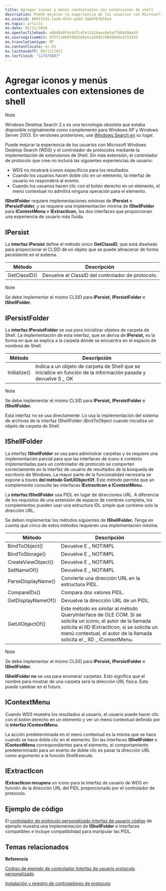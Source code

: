 ```yaml
---
title: Agregar iconos y menús contextuales con extensiones de shell
description: Puede mejorar la experiencia de los usuarios con Microsoft Windows Desktop Search (WDS) y el controlador de protocolos mediante la implementación de extensiones de Shell.
ms.assetid: 899f3fd1-1ae9-45fe-ae6d-26d4f07bf6e4
ms.topic: article
ms.date: 05/31/2018
ms.openlocfilehash: adbd6b0f4c647c47e11d14aea5e5af748a59ba53
ms.sourcegitcommit: d75fc10b9f0825bbe5ce5045c90d4045e3c53243
ms.translationtype: MT
ms.contentlocale: es-ES
ms.lasthandoff: 09/13/2021
ms.locfileid: "127475887"
---
```

# <a name="adding-icons-and-context-menus-with-shell-extensions"></a>Agregar iconos y menús contextuales con extensiones de shell

> [!NOTE]
> Windows Desktop Search 2.x es una tecnología obsoleta que estaba disponible originalmente como complemento para Windows XP y Windows Server 2003. En versiones posteriores, use [Windows Search en](../search/-search-3x-wds-overview.md) su lugar.

Puede mejorar la experiencia de los usuarios con Microsoft Windows Desktop Search (WDS) y el controlador de protocolos mediante la implementación de extensiones de Shell. Sin más extensión, el controlador de protocolo que cree no incluirá las siguientes experiencias de usuario:

-   WDS no mostrará iconos específicos para los resultados.
-   Cuando los usuarios hacen doble clic en un elemento, la interfaz de usuario no responderá al evento.
-   Cuando los usuarios hacen clic con el botón derecho en un elemento, el menú contextual no admitirá ninguna operación para el elemento.

**IShellFolder** requiere implementaciones mínimas de **IPersist** e **IPersistFolder,** y se requiere una implementación mínima de **IShellFolder** para **IContextMenu** e **IExtractIcon,** las dos interfaces que proporcionan una experiencia de usuario más fluida.

 

## <a name="ipersist"></a>IPersist

La **interfaz IPersist** define el método único **GetClassID**, que está diseñado para proporcionar el CLSID de un objeto que se puede almacenar de forma persistente en el sistema.



| Método       | Descripción                                 |
|--------------|---------------------------------------------|
| GetClassID() | Devuelve el ClassID del controlador de protocolo. |



 

> [!Note]
>
> Se debe implementar el mismo CLSID para **IPersist,** **IPersistFolder** e **IShellFolder.**

 

 

## <a name="ipersistfolder"></a>IPersistFolder

La **interfaz IPersistFolder** se usa para inicializar objetos de carpeta de Shell. La implementación de esta interfaz, que se deriva de **IPersist,** es la forma en que se explica a la carpeta dónde se encuentra en el espacio de nombres de Shell.



| Método       | Descripción                                                                                            |
|--------------|--------------------------------------------------------------------------------------------------------|
| Initialize() | Indica a un objeto de carpeta de Shell que se inicialice en función de la información pasada y devuelve S \_ OK |



 

> [!Note]
>
> Se debe implementar el mismo CLSID para **IPersist,** **IPersistFolder** e **IShellFolder.**

 

Esta interfaz no se usa directamente. Lo usa la implementación del sistema de archivos de la interfaz IShellFolder::BindToObject cuando inicializa un objeto de carpeta de Shell.

 

## <a name="ishellfolder"></a>IShellFolder

La interfaz **IShellFolder** se usa para administrar carpetas y se requiere una implementación parcial para que las interfaces de icono e contexto implementadas para un controlador de protocolo se comporten correctamente en la interfaz de usuario de resultados de la búsqueda de escritorio de Windows. La mayor parte de la funcionalidad necesaria se expone a través **del método GetUIObjectOf.** Este método permite que un complemento consulte las interfaces **IExtractIcon** **e IContextMenu.**

La **interfaz IShellFolder** usa PIDL en lugar de direcciones URL. A diferencia de los requisitos de una extensión de espacio de nombres completa, los complementos pueden usar una estructura IDL simple que contiene solo la dirección URL.

Se deben implementar los métodos siguientes de **IShellFolder.** Tenga en cuenta que cinco de estos métodos requieren una implementación mínima.



| Método             | Descripción                                                                                                                                                                                                 |
|--------------------|-------------------------------------------------------------------------------------------------------------------------------------------------------------------------------------------------------------|
| BindToObject()     | Devuelve E \_ NOTIMPL                                                                                                                                                                                          |
| BindToStorage()    | Devuelve E \_ NOTIMPL                                                                                                                                                                                          |
| CreateViewObject() | Devuelve E \_ NOTIMPL                                                                                                                                                                                          |
| SetNameOf()        | Devuelve E \_ NOTIMPL                                                                                                                                                                                          |
| ParseDisplayName() | Convierte una dirección URL en la estructura PIDL.                                                                                                                                                                        |
| CompareIDs()       | Compara dos valores PIDL.                                                                                                                                                                                    |
| GetDisplayNameOf() | Devuelve la dirección URL de un PIDL.                                                                                                                                                                                  |
| GetUIObjectOf()    | Este método es similar al método QueryInterface de OLE COM. Si se solicita un icono, el autor de la llamada solicita el IID IExtractIcon; si se solicita un menú contextual, el autor de la llamada solicita el \_ IID \_ IContextMenu. |



 

> [!Note]
>
> Se debe implementar el mismo CLSID para **IPersist,** **IPersistFolder** e **IShellFolder.**

 

**IShellFolder no** se usa para enumerar carpetas. Esto significa que el nombre para mostrar de una carpeta será la dirección URL física. Esto puede cambiar en el futuro.

 

## <a name="icontextmenu"></a>IContextMenu

Cuando WDS muestra los resultados al usuario, el usuario puede hacer clic con el botón derecho en un elemento y ver un menú contextual definido por la **interfaz IContextMenu.**

La acción predeterminada en el menú contextual es la misma que se hace cuando se hace doble clic en el elemento. Sin las interfaces **IShellFolder** o **IContextMenu** correspondientes para el elemento, el comportamiento predeterminado para un evento de doble clic es pasar la dirección URL como argumento a la función ShellExecute.

 

## <a name="iextracticon"></a>IExtractIcon

**IExtractIcon recupera** un icono para la interfaz de usuario de WDS en función de la dirección URL del PIDL proporcionado por el controlador de protocolo.

 

## <a name="code-sample"></a>Ejemplo de código

El [controlador de protocolo personalizado Interfaz de usuario código](-search-2x-wds-ph-ui-samplecode.md) de ejemplo muestra una implementación de **IShellFolder** e interfaces compatibles e incluye compatibilidad para manipular las PIDL.

## <a name="related-topics"></a>Temas relacionados

<dl> <dt>

**Referencia**
</dt> <dt>

[Código de ejemplo de controlador Interfaz de usuario protocolo personalizado](-search-2x-wds-ph-ui-samplecode.md)
</dt> <dt>

[Instalación y registro de controladores de protocolo](-search-2x-wds-ph-install-registration.md)
</dt> </dl>

 

 




